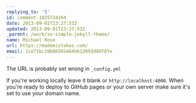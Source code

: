 ```yaml
---
replying_to: '5'
id: comment-1025724164
date: 2013-09-01T23:27:53Z
updated: 2013-09-01T23:27:53Z
_parent: /work/so-simple-jekyll-theme/
name: Michael Rose
url: https://mademistakes.com/
email: 1ce71bc10b86565464b612093d89707e
---
```


The URL is probably set wrong in `_config.yml`

If you're working
locally leave it blank or `http://localhost:4000`. When you're ready to deploy to GitHub pages or your own
server make sure it's set to use your domain name.
